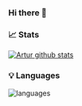 ### Hi there 👋

<!--
**Basilakis/basilakis** is a ✨ _special_ ✨ repository because its `README.md` (this file) appears on your GitHub profile.

Here are some ideas to get you started:

- 🔭 I’m currently working on ...
- 🌱 I’m currently learning ...
- 👯 I’m looking to collaborate on ...
- 🤔 I’m looking for help with ...
- 💬 Ask me about ...
- 📫 How to reach me: ...
- 😄 Pronouns: ...
- ⚡ Fun fact: ...
-->
### 📈 Stats 
 
[![Artur github stats](https://github-readme-stats.vercel.app/api?username=arturnfranco&theme=cobalt&show_icons=true&title_color=2ED3EA)](https://github.com/ArturFranco/github-readme-stats)

### 💡  Languages 
![languages](https://github-readme-stats.vercel.app/api/top-langs/?username=arturnfranco&hide=scss&layout=compact&theme=cobalt&title_color=2ED3EA)

